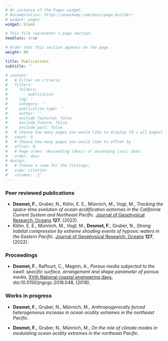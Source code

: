 ```yaml
---
# An instance of the Pages widget.
# Documentation: https://wowchemy.com/docs/page-builder/
# widget: pages
widget: blank

# This file represents a page section.
headless: true

# Order that this section appears on the page.
weight: 80

title: Publications
subtitle: ''

# content:
#   # Filter on criteria
#   filters:
#     folders:
#       - publication
#     tag: ''
#     category: ''
#     publication_type: ''
#     author: ''
#     exclude_featured: false
#     exclude_future: false
#     exclude_past: false
#   # Choose how many pages you would like to display (0 = all pages)
#   count: 0
#   # Choose how many pages you would like to offset by
#   offset: 0
#   # Page order: descending (desc) or ascending (asc) date.
#   order: desc
# design:
#   # Choose a view for the listings:
#   view: citation
#   columns: '2'
---
```


### Peer reviewed publications

- **Desmet, F.**, Gruber, N., Köhn, E. E., Münnich, M., Vogt, M., _Tracking the space-time evolution of ocean acidification extremes in the California Current System and Northeast Pacific_. [Journal of Geophysical Research: Oceans](https://doi.org/10.1029/2021JC018159) **127**, (2022).
- Köhn, E. E., Münnich, M., Vogt, M., **Desmet, F.**, Gruber, N., _Strong habitat compression by extreme shoaling events of hypoxic waters in the Eastern Pacific_. [Journal of Geophysical Research: Oceans](https://doi.org/10.1029/2022JC018429) **127**, (2022).

### Proceedings

- **Desmet, F.**, Raffourt, C., Magnin, A., _Porous media subjected to the swell: specific surface, arrangement and shape parameter of porous media_, [XVth National coastal engineering days](https://www.paralia.fr/jngcgc/15_48_desmet.pdf), doi:10.5150/jngcgc.2018.048, (2018).

### Works in progress

- **Desmet, F.**, Gruber, N., Münnich, M., _Anthropogenically forced heterogeneous increase in ocean acidity extremes in the northeast Pacific_.

- **Desmet, F.**, Gruber, N., Münnich, M., _On the role of climate modes in modulating ocean acidity extremes in the northeast Pacific_.
